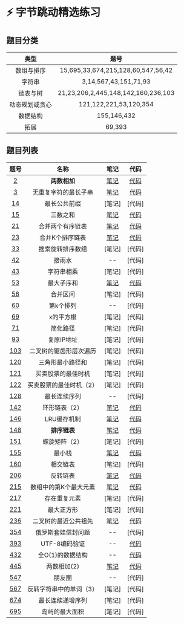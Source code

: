 # :zap: 字节跳动精选练习
## 题目分类
| 类型 | 题号 | 
| :--: | :--: | 
| 数组与排序 | 15,695,33,674,215,128,60,547,56,42 |
| 字符串 | 3,14,567,43,151,71,93 |
| 链表与树 | 21,23,206,2,445,148,142,160,236,103 |
| 动态规划或贪心 | 121,122,221,53,120,354  |
| 数据结构 | 155,146,432 |
| 拓展 | 69,393 |
## 题目列表
| 题号 | 名称 | 笔记 | 代码 |
| :--: | :--: | :--: | :--: |
| [2](https://leetcode-cn.com/problems/add-two-numbers/description/) | **两数相加** | [笔记](https://github.com/IvanLu1024/LeetCode/blob/master/notes/linkedList.md#2) | [代码](https://github.com/IvanLu1024/LeetCode/blob/master/src/linkedList/Solution2.java) |
| [3]() | 无重复字符的最长子串 | [笔记]() | [代码]() |
| [14](https://leetcode-cn.com/problems/longest-common-prefix/description/) | 最长公共前缀 |  [笔记] | [代码] |
| [15](https://leetcode-cn.com/problems/3sum/description/) | 三数之和 |  [笔记](https://github.com/IvanLu1024/LeetCode/blob/master/notes/findTable.md#15) | [代码](https://github.com/IvanLu1024/LeetCode/blob/master/src/find/Solution15.java) |
| [21](https://leetcode-cn.com/problems/merge-two-sorted-lists/) | 合并两个有序链表| [笔记]() | [代码](https://github.com/IvanLu1024/LeetCode/blob/master/src/linkedList/Solution21.java) |
| [23]() | 合并K个排序链表|  [笔记]() | [代码]() |
| [33](https://leetcode-cn.com/problems/search-in-rotated-sorted-array/) | 搜索旋转排序数组 |  [笔记] | [代码] |
| [42]() | 接雨水 |  -- | [代码] |
| [43]() | 字符串相乘 |  [笔记] | [代码] |
| [53](https://leetcode-cn.com/problems/maximum-subarray/) | 最大子序和 |  [笔记](https://github.com/IvanLu1024/LeetCode/blob/master/notes/dp.md#53) | [代码](https://github.com/IvanLu1024/LeetCode/blob/master/src/dp/Solution53.java) |
| [56]() | 合并区间 |  [笔记] | [代码] |
| [60]() | 第k个排列 | -- | [代码] |
| [69]() | x的平方根 |  [笔记] | [代码] |
| [71]() | 简化路径 |  [笔记] | [代码] |
| [93]() | 复原IP地址 |  [笔记] | [代码] |
| [103]() | 二叉树的锯齿形层次遍历 |  [笔记] | [代码] |
| [120]() | 三角形最小路径和 |  [笔记] | [代码] |
| [121](https://leetcode-cn.com/problems/best-time-to-buy-and-sell-stock/) | 买卖股票的最佳时机 |  [笔记] | [代码] |
| [122](https://leetcode-cn.com/problems/best-time-to-buy-and-sell-stock-ii/) | 买卖股票的最佳时机（2） |  [笔记] | [代码] |
| [128]() | 最长连续序列 |  -- | [代码] |
| [142]() | 环形链表（2）|  [笔记]() | [代码]() |
| [146](https://leetcode-cn.com/problems/lru-cache/) | LRU缓存机制 | [笔记](https://github.com/IvanLu1024/LeetCode/blob/master/notes/design.md#146) | [代码](https://github.com/IvanLu1024/LeetCode/blob/master/src/design/Solution146.java) |
| [148](https://leetcode-cn.com/problems/sort-list/) | **排序链表** |  [笔记](https://github.com/IvanLu1024/LeetCode/blob/master/notes/linkedList.md#148) | [代码](https://github.com/IvanLu1024/LeetCode/blob/master/src/linkedList/Solution148.java) |
| [151]() | 螺旋矩阵（2） |  [笔记] | [代码] |
| [155](https://leetcode-cn.com/problems/min-stack/) | 最小栈 |  [笔记](https://github.com/IvanLu1024/LeetCode/blob/master/notes/design.md#155) | [代码](https://github.com/IvanLu1024/LeetCode/blob/master/src/design/Solution155.java) |
| [160]() | 相交链表 |  [笔记] | [代码] |
| [206](https://leetcode-cn.com/problems/reverse-linked-list/) | 反转链表 |  [笔记](https://github.com/IvanLu1024/LeetCode/blob/master/notes/linkedList.md#206) | [代码](https://github.com/IvanLu1024/LeetCode/blob/master/src/linkedList/Solution206.java) |
| [215](https://leetcode-cn.com/problems/kth-largest-element-in-an-array/) | 数组中的第K个最大元素 |  [笔记](https://github.com/IvanLu1024/LeetCode/blob/master/notes/array.md#215) | [代码](https://github.com/IvanLu1024/LeetCode/blob/master/src/array/Solution215.java) |
| [217]() | 存在重复元素 |  [笔记] | [代码] |
| [221]() | 最大正方形 |  [笔记] | [代码] |
| [236](https://leetcode-cn.com/problems/lowest-common-ancestor-of-a-binary-tree/) | 二叉树的最近公共祖先 | [笔记](https://github.com/IvanLu1024/LeetCode/blob/master/notes/tree.md#236) | [代码](https://github.com/IvanLu1024/LeetCode/blob/master/src/tree/Solution236.java) |
| [354]() | 俄罗斯套娃信封问题 |  -- | [代码] |
| [393]() | UTF-8编码验证| -- | [代码]() |
| [432]() | 全O(1)的数据结构 |  -- | [代码]() |
| [445]() | 两数相加(2) | [笔记]() | [代码]() |
| [547]() | 朋友圈 |  -- | [代码] |
| [567]() | 反转字符串中的单词（3） |  [笔记] | [代码] |
| [674]() | 最长连续递增序列 |  [笔记] | [代码] |
| [695]() | 岛屿的最大面积 |  [笔记] | [代码] |